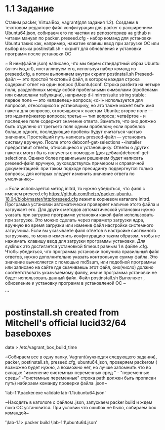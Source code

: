 # 1.1 Задание


Ставим packer, VirtualBox, vagrant(для задания 1.2). Создаем в текстовом редакторе файл конфигурации для packer с расширением Ubuntu64.json, собираем его по частям из репозоториев на github и читаем мануал по packer. 
preseed.cfg -  набор команд для установки Ubuntu таких как, например, нажатие клавиш ввод при загрузке ОС или выбор языка
postinstall.sh - скрипт для  обновления и установки программ после установки ОС


~ В нем(файле json) написано, что мы берем стандартный образ Ubuntu (ключ iso_url), инсталлируем его, используя набор команд из preseed.cfg, а потом выполняем внутри скрипт postinstall.sh
Preseed-файл — это простой текстовый файл, в котором каждая строка содержит ответ на один вопрос (Ubuntu)conf. Строка разбита на четыре поля, разделённых между собой пробельными символами (пробелами или символами табуляции), например d-i mirror/suite string stable:
первое поле — это «владелец» вопроса; «d-i» используется для вопросов, относящихся к установщику, но это также может быть имя пакета для вопросов, относящихся к пакетам Ubuntu;
второе поле — это идентификатор вопроса;
третье — тип вопроса;
четвёртое -  и последнее поле содержит значение ответа. Заметьте, что оно должно быть отделено от третьего поля одним пробелом; если пробелов больше одного, последующие пробелы будут считаться частью значения.
Простейший путь написать preseed-файл — установить систему вручную. После этого debconf-get-selections --installer предоставит ответы, относящиеся к установщику. Ответы о других пакетах могут быть получены с помощью (для дебиан)debconf-get-selections. Однако более правильным решением будет написать preseed-файл вручную, руководствуясь примером и справочной документацией: при таком подходе пресидингу подвергнутся только вопросы, для которых следует изменить значение ответа по умолчанию;~
 

~ Если используется метод initrd, то нужно убедиться, что файл с именем preseed.cfg https://github.com/heizo/packer-ubuntu-18.04/blob/master/http/preseed.cfg  лежит в корневом каталоге initrd. Программа установки автоматически проверяет наличие этого файла и загружает его.
Для других методов автоматической установки нужно указать при загрузке программе установки какой файл использовать при загрузке. Это можно сделать через параметр загрузки ядра, вручную во время загрузки или изменив файл настройки системного загрузчика.
Если вы указываете файл ответов в настройке системного загрузчика, то можно изменить конфигурацию таким образом, чтобы не нажимать клавишу ввод для загрузки программы установки. Для syslinux это достигается установкой timeout равным 1 в файле .cfg.
Чтобы убедиться, что программа установки получила правильный файл ответов, нужно дополнительно указать контрольную сумму файла. Это значение вычисляется с помощью md5sum, или подобной программы или записано на сайте где скачиваешь этот файл, оно(число) должно соответствовать указываемому файлу, иначе программа установки не будет использовать данный файл.
Файл postinstall.sh Выполняет , обновление и установку программ в установленой ОС ~

'''

# postinstall.sh created from Mitchell's official lucid32/64 baseboxes

date > /etc/vagrant_box_build_time

~Cобираем все в одну папку. Vagrant(нужнодля следующего задания), packer, postinstall.sh, preseed.cfg, ubuntu64.json, 
проверяем packerом ( возможно будет нужно, а возможно нет, но лучше запомнить что во вкладке "изменение системных переменных сред " - "переменные среды"
-"системные переменные" строка path должен быть прописан путь) набираем команду проверки файла .json~

'lab-1.1\packer.exe validate lab-1.1\ubuntu64.json'

~Находять в катологе с файлом .json, запускаем packer build и ждем пока  ОС установится. При условии что ошибок не было, собираем box командой~

'\lab-1.1> packer build \lab-1.1\ubuntu64.json'
  
 



